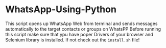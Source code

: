 # WhatsApp-Using-Python
This script opens up WhatsApp Web from terminal and sends messages automatically to the target contacts or groups on WhatsPP
Before running this script make sure that ypu have poper Drivers of your browser and Selenium library is installed. If not check out the <code>install.sh</code> file!
